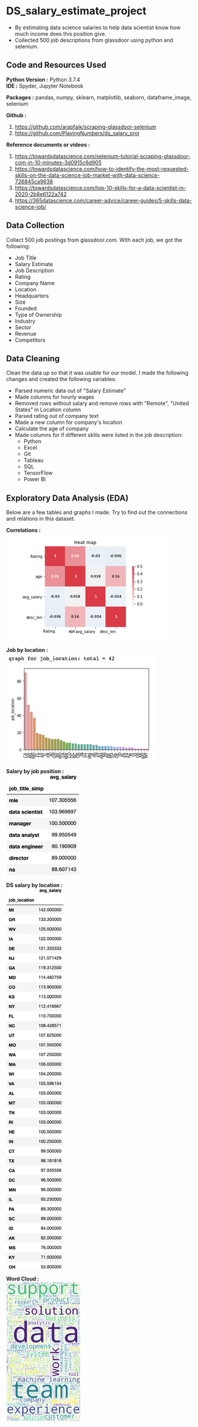 # DS_salary_estimate_project   
*  By estimating data science salaries to help data scientist know how much income does this position give.
*  Collected 500 job descriptions from glassdoor using python and selenium.

## Code and Resources Used 
**Python Version :** Python 3.7.4  
**IDE :** Spyder, Jupyter Notebook

**Packages :** pandas, numpy, sklearn, matplotlib, seaborn, dataframe_image, selenium

**Github :**
1. https://github.com/arapfaik/scraping-glassdoor-selenium
2. https://github.com/PlayingNumbers/ds_salary_proj

**Reference documents or videos :** 
1. https://towardsdatascience.com/selenium-tutorial-scraping-glassdoor-com-in-10-minutes-3d0915c6d905  
2. https://towardsdatascience.com/how-to-identify-the-most-requested-skills-on-the-data-science-job-market-with-data-science-726845ca9638
3. https://towardsdatascience.com/top-10-skills-for-a-data-scientist-in-2020-2b8e6122a742  
4. https://365datascience.com/career-advice/career-guides/5-skills-data-science-job/  

## Data Collection 
Collect 500 job postings from glassdoor.com. With each job, we got the following:
*	Job Title
*	Salary Estimate
*	Job Description
*	Rating
*	Company Name
*	Location
*	Headquarters 
*	Size
*	Founded
*	Type of Ownership 
*	Industry
*	Sector
*	Revenue
*	Competitors 

## Data Cleaning
Clean the data up so that it was usable for our model. I made the following changes and created the following variables:
*	Parsed numeric data out of "Salary Estimate" 
*	Made columns for hourly wages 
*	Removed rows without salary and remove rows with "Remote", "United States" in Location column
*	Parsed rating out of company text 
*	Made a new column for company's location 
*	Calculate the age of company 
*	Made columns for if different skills were listed in the job description:
    * Python  
    * Excel  
    * Git  
    * Tableau  
    * SQL  
    * TensorFlow  
    * Power BI  

## Exploratory Data Analysis (EDA)
Below are a few tables and graphs I made. Try to find out the connections and relations in this dataset. 

**Correlations :**      
![image](https://github.com/JohnnyHsieh1020/ds-practice-salary/blob/main/Correlations.png)

**Job by location :**      
![image](https://github.com/JohnnyHsieh1020/ds-practice-salary/blob/main/job_by_location.png)

**Salary by job position :**      
![image](https://github.com/JohnnyHsieh1020/ds-practice-salary/blob/main/salary_by_job_postion.png)

**DS salary by location :**      
![image](https://github.com/JohnnyHsieh1020/ds-practice-salary/blob/main/ds_salary_by_location.png)

**Word Cloud :**  
<img src="https://github.com/JohnnyHsieh1020/ds-practice-salary/blob/main/wordcloud.png" width="200">
